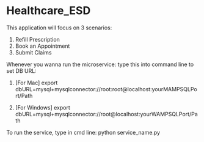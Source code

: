 # Healthcare_ESD

This application will focus on 3 scenarios: 
1) Refill Prescription
2) Book an Appointment
3) Submit Claims

Whenever you wanna run the microservice: 
type this into command line to set DB URL:
1) [For Mac]
    export dbURL=mysql+mysqlconnector://root:root@localhost:yourMAMPSQLPort/Path

2) [For Windows]
    export dbURL=mysql+mysqlconnector://root@localhost:yourWAMPSQLPort/Path


To run the service, type in cmd line: 
python service_name.py